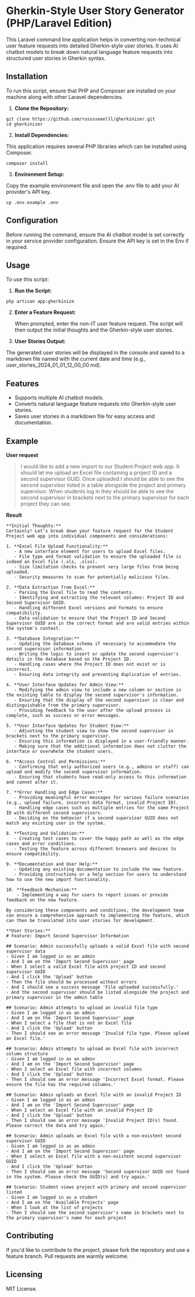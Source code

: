 # Gherkin-Style User Story Generator (PHP/Laravel Edition)

This Laravel command line application helps in converting non-technical user feature requests into detailed Gherkin-style user stories. It uses AI chatbot models to break down natural language feature requests into structured user stories in Gherkin syntax.

## Installation

To run this script, ensure that PHP and Composer are installed on your machine along with other Laravel dependencies.

1. **Clone the Repository:**

```
git clone https://github.com/russsseeelll/gherkinizer.git
cd gherkinizer
```

2. **Install Dependencies:**

This application requires several PHP libraries which can be installed using Composer.

```
composer install
```
3. **Environment Setup:**

Copy the example environment file and open the .env file to add your AI provider's API key.

```
cp .env.example .env
```

## Configuration

Before running the command, ensure the AI chatbot model is set correctly in your service provider configuration. Ensure the API key is set in the Env if required.

## Usage

To use this script:

1. **Run the Script:**

```
php artisan app:gherkinize
```

2. **Enter a Feature Request:**

    When prompted, enter the non-IT user feature request. The script will then output the initial thoughts and the Gherkin-style user stories.

3. **User Stories Output:**

The generated user stories will be displayed in the console and saved to a markdown file named with the current date and time (e.g., user_stories_2024_01_01_12_00_00.md).

## Features

- Supports multiple AI chatbot models.
- Converts natural language feature requests into Gherkin-style user stories.
- Saves user stories in a markdown file for easy access and documentation.

## Example

**User request**
> I would like to add a new import to our Student Project web app.  It should let me upload an Excel file containing a project ID and a second supervisor GUID. Once uploaded I should be able to see the second supervisor listed in a table alongside the project and primary supervisor.  When students log in they should be able to see the second supervisor in brackets next to the primary supervisor for each project they can see.

**Result**
```
**Initial Thoughts:**
Certainly! Let's break down your feature request for the Student Project web app into individual components and considerations:

1. **Excel File Upload Functionality:**
   - A new interface element for users to upload Excel files.
   - File type and format validation to ensure the uploaded file is indeed an Excel file (.xls, .xlsx).
   - Size limitation checks to prevent very large files from being uploaded.
   - Security measures to scan for potentially malicious files.

2. **Data Extraction from Excel:**
   - Parsing the Excel file to read the contents.
   - Identifying and extracting the relevant columns: Project ID and Second Supervisor GUID.
   - Handling different Excel versions and formats to ensure compatibility.
   - Data validation to ensure that the Project ID and Second Supervisor GUID are in the correct format and are valid entries within the system's context.

3. **Database Integration:**
   - Updating the database schema if necessary to accommodate the second supervisor information.
   - Writing the logic to insert or update the second supervisor's details in the database based on the Project ID.
   - Handling cases where the Project ID does not exist or is incorrect.
   - Ensuring data integrity and preventing duplication of entries.

4. **User Interface Updates for Admin View:**
   - Modifying the admin view to include a new column or section in the existing table to display the second supervisor's information.
   - Ensuring that the display of the second supervisor is clear and distinguishable from the primary supervisor.
   - Providing feedback to the user after the upload process is complete, such as success or error messages.

5. **User Interface Updates for Student View:**
   - Adjusting the student view to show the second supervisor in brackets next to the primary supervisor.
   - Ensuring this information is displayed in a user-friendly manner.
   - Making sure that the additional information does not clutter the interface or overwhelm the student users.

6. **Access Control and Permissions:**
   - Confirming that only authorized users (e.g., admins or staff) can upload and modify the second supervisor information.
   - Ensuring that students have read-only access to this information and cannot alter it.

7. **Error Handling and Edge Cases:**
   - Providing meaningful error messages for various failure scenarios (e.g., upload failure, incorrect data format, invalid Project ID).
   - Handling edge cases such as multiple entries for the same Project ID with different second supervisors.
   - Deciding on the behavior if a second supervisor GUID does not match any existing user in the system.

8. **Testing and Validation:**
   - Creating test cases to cover the happy path as well as the edge cases and error conditions.
   - Testing the feature across different browsers and devices to ensure compatibility.

9. **Documentation and User Help:**
   - Updating any existing documentation to include the new feature.
   - Providing instructions or a help section for users to understand how to use the new import functionality.

10. **Feedback Mechanism:**
    - Implementing a way for users to report issues or provide feedback on the new feature.

By considering these components and conditions, the development team can ensure a comprehensive approach to implementing the feature, which can then be translated into user stories for development.

**User Stories:**
# Feature: Import Second Supervisor Information

## Scenario: Admin successfully uploads a valid Excel file with second supervisor data
- Given I am logged in as an admin
- And I am on the 'Import Second Supervisor' page
- When I select a valid Excel file with project ID and second supervisor GUID
- And I click the 'Upload' button
- Then the file should be processed without errors
- And I should see a success message 'File uploaded successfully.'
- And the second supervisor should be listed alongside the project and primary supervisor in the admin table

## Scenario: Admin attempts to upload an invalid file type
- Given I am logged in as an admin
- And I am on the 'Import Second Supervisor' page
- When I select a file that is not an Excel file
- And I click the 'Upload' button
- Then I should see an error message 'Invalid file type. Please upload an Excel file.'

## Scenario: Admin attempts to upload an Excel file with incorrect column structure
- Given I am logged in as an admin
- And I am on the 'Import Second Supervisor' page
- When I select an Excel file with incorrect columns
- And I click the 'Upload' button
- Then I should see an error message 'Incorrect Excel format. Please ensure the file has the required columns.'

## Scenario: Admin uploads an Excel file with an invalid Project ID
- Given I am logged in as an admin
- And I am on the 'Import Second Supervisor' page
- When I select an Excel file with an invalid Project ID
- And I click the 'Upload' button
- Then I should see an error message 'Invalid Project ID(s) found. Please correct the data and try again.'

## Scenario: Admin uploads an Excel file with a non-existent second supervisor GUID
- Given I am logged in as an admin
- And I am on the 'Import Second Supervisor' page
- When I select an Excel file with a non-existent second supervisor GUID
- And I click the 'Upload' button
- Then I should see an error message 'Second supervisor GUID not found in the system. Please check the GUID(s) and try again.'

## Scenario: Student views project with primary and second supervisor listed
- Given I am logged in as a student
- And I am on the 'Available Projects' page
- When I look at the list of projects
- Then I should see the second supervisor's name in brackets next to the primary supervisor's name for each project
```

## Contributing

If you'd like to contribute to the project, please fork the repository and use a feature branch. Pull requests are warmly welcome.

## Licensing

MIT License.
